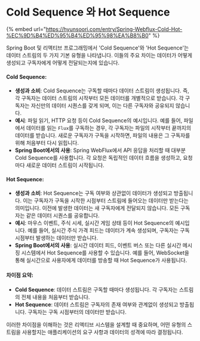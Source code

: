 # Cold Sequence 와 Hot Sequence

{% embed url="https://hyunsoori.com/entry/Spring-Webflux-Cold-Hot-%EC%9D%B4%ED%95%B4%ED%95%98%EA%B8%B0" %}

Spring Boot 및 리액티브 프로그래밍에서 'Cold Sequence'와 'Hot Sequence'는 데이터 스트림의 두 가지 기본 유형을 나타냅니다. 이들의 주요 차이는 데이터가 어떻게 생성되고 구독자에게 어떻게 전달되는지에 있습니다.

#### Cold Sequence:

* **생성과 소비**: Cold Sequence는 구독할 때마다 데이터 스트림이 생성됩니다. 즉, 각 구독자는 데이터 스트림의 시작부터 모든 데이터를 개별적으로 받습니다. 각 구독자는 자신만의 데이터 시퀀스를 갖게 되며, 이는 다른 구독자와 공유되지 않습니다.
* **예시**: 파일 읽기, HTTP 요청 등이 Cold Sequence의 예시입니다. 예를 들어, 파일에서 데이터를 읽는 `Flux`를 구독하는 경우, 각 구독자는 파일의 시작부터 끝까지의 데이터를 받습니다. 새로운 구독자가 구독을 시작하면, 파일의 내용은 그 구독자를 위해 처음부터 다시 읽힙니다.
* **Spring Boot에서의 사용**: Spring WebFlux에서 API 응답을 처리할 때 대부분 Cold Sequence를 사용합니다. 각 요청은 독립적인 데이터 흐름을 생성하고, 요청마다 새로운 데이터 스트림이 시작됩니다.

#### Hot Sequence:

* **생성과 소비**: Hot Sequence는 구독 여부와 상관없이 데이터가 생성되고 방출됩니다. 이는 구독자가 구독을 시작한 시점부터 스트림에 들어오는 데이터만 받는다는 의미입니다. 이전에 발생한 데이터는 새 구독자에게 전달되지 않습니다. 모든 구독자는 같은 데이터 시퀀스를 공유합니다.
* **예시**: 마우스 이벤트, 주식 시세, 실시간 게임 상태 등이 Hot Sequence의 예시입니다. 예를 들어, 실시간 주식 가격 피드는 데이터가 계속 생성되며, 구독자는 구독 시점부터 발생하는 데이터만 받습니다.
* **Spring Boot에서의 사용**: 실시간 데이터 피드, 이벤트 버스 또는 다른 실시간 메시징 시스템에서 Hot Sequence를 사용할 수 있습니다. 예를 들어, WebSocket을 통해 실시간으로 사용자에게 데이터를 방송할 때 Hot Sequence가 사용됩니다.

#### 차이점 요약:

* **Cold Sequence**: 데이터 스트림은 구독할 때마다 생성됩니다. 각 구독자는 스트림의 전체 내용을 처음부터 받습니다.
* **Hot Sequence**: 데이터 스트림은 구독자의 존재 여부와 관계없이 생성되고 방출됩니다. 구독자는 구독 시점부터의 데이터만 받습니다.

이러한 차이점을 이해하는 것은 리액티브 시스템을 설계할 때 중요하며, 어떤 유형의 스트림을 사용할지는 애플리케이션의 요구 사항과 데이터의 성격에 따라 결정됩니다.
